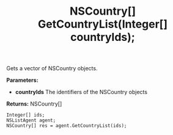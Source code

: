 ﻿---
uid: crmscript_ref_NSListAgent_GetCountryList
title: NSCountry[] GetCountryList(Integer[]  countryIds);
intellisense: NSListAgent.GetCountryList
keywords: NSListAgent, GetCountryList
so.topic: reference
---

Gets a vector of NSCountry objects.

**Parameters:**
 - **countryIds** The identifiers of the NSCountry objects

**Returns:** NSCountry[]

```crmscript
Integer[] ids;
NSListAgent agent;
NSCountry[] res = agent.GetCountryList(ids);
```

